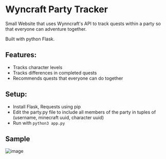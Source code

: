 # Wyncraft Party Tracker
Small Website that uses Wynncraft's API to track quests within a party so that everyone can adventure together.

Built with python Flask.

## Features:
- Tracks character levels
- Tracks differences in completed quests
- Recommends quests that everyone can do together

## Setup:
- Install Flask, Requests using pip
- Edit the party.py file to include all members of the party in tuples of (username, minecraft uuid, character uuid)
- Run with `python3 app.py`

## Sample 
![image](https://github.com/user-attachments/assets/562a3fed-d83e-4738-8227-3e0ad86588b1)
